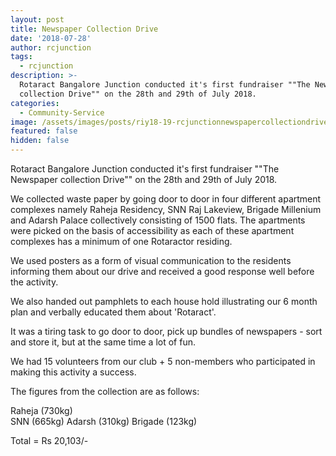 ```yaml
---
layout: post
title: Newspaper Collection Drive
date: '2018-07-28'
author: rcjunction
tags:
  - rcjunction
description: >-
  Rotaract Bangalore Junction conducted it's first fundraiser ""The Newspaper
  collection Drive"" on the 28th and 29th of July 2018.
categories:
  - Community-Service
image: /assets/images/posts/riy18-19-rcjunctionnewspapercollectiondrive.jpg
featured: false
hidden: false
---
```

Rotaract Bangalore Junction conducted it's first fundraiser ""The Newspaper collection Drive"" on the 28th and 29th of July 2018.

We collected waste paper by going door to door in four different apartment complexes namely Raheja Residency, SNN Raj Lakeview, Brigade Millenium and Adarsh Palace collectively consisting of 1500 flats. The apartments were picked on the basis of accessibility as each of these apartment complexes has a minimum of one Rotaractor residing. 

We used posters as a form of visual communication to the residents informing them about our drive and received a good response well before the activity. 

We also handed out pamphlets to each house hold illustrating our 6 month plan and verbally educated them about 'Rotaract'. 

It was a tiring task to go door to door, pick up bundles of newspapers - sort and store it, but at the same time a lot of fun.

We had 15 volunteers from our club + 5 non-members who participated in making this activity a success. 

The figures from the collection are as follows:

Raheja  (730kg)  
SNN      (665kg) 
Adarsh  (310kg) 
Brigade (123kg) 

Total = Rs 20,103/-
